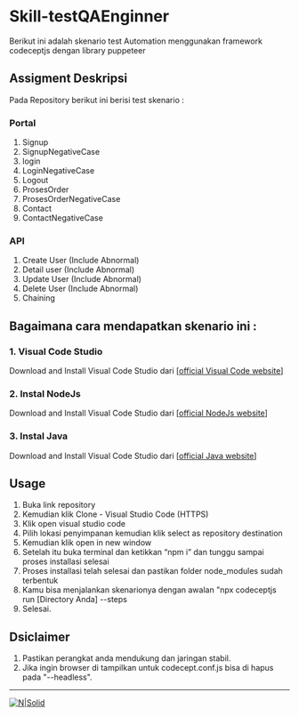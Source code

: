 # Skill-testQAEnginner
Berikut ini adalah skenario test Automation menggunakan framework codeceptjs dengan library puppeteer 

## Assigment Deskripsi
Pada Repository berikut ini berisi test skenario :<br>
### Portal
1. Signup<br>
2. SignupNegativeCase<br>
3. login<br>
4. LoginNegativeCase<br>
5. Logout<br>
6. ProsesOrder<br>
7. ProsesOrderNegativeCase<br>
8. Contact<br>
9. ContactNegativeCase<br>

### API
1. Create User (Include Abnormal)<br>
2. Detail user (Include Abnormal)<br>
3. Update User (Include Abnormal)<br>
4. Delete User (Include Abnormal)<br>
5. Chaining<br>

## Bagaimana cara mendapatkan skenario ini :

### 1. Visual Code Studio
Download and Install Visual Code Studio dari [[official Visual Code website](https://code.visualstudio.com/)] 

### 2. Instal NodeJs
Download and Install Visual Code Studio dari [[official NodeJs website](https://nodejs.org/en)] 

### 3. Instal Java
Download and Install Visual Code Studio dari [[official Java website](https://www.oracle.com/java/technologies/downloads/)]

## Usage
1. Buka link repository<br>
2. Kemudian klik Clone - Visual Studio Code (HTTPS)<br>
3. Klik open visual studio code <br>
4. Pilih lokasi penyimpanan kemudian klik select as repository destination <br>
5. Kemudian klik open in new window
6. Setelah itu buka terminal dan ketikkan “npm i” dan tunggu sampai proses installasi selesai
7. Proses installasi telah selesai dan pastikan folder node_modules sudah terbentuk
8. Kamu bisa menjalankan skenarionya dengan awalan "npx codeceptjs run [Directory Anda] --steps
9. Selesai.

## Dsiclaimer
1. Pastikan perangkat anda mendukung dan jaringan stabil.
2. Jika ingin browser di tampilkan untuk codecept.conf.js bisa di hapus pada "--headless".

<hr>
</ol>
<p class="has-line-data" data-line-start="18" data-line-end="19"><a href="https://www.spesolution.com/"><img src="https://images.glints.com/unsafe/glints-dashboard.s3.amazonaws.com/company-logo/c66d018e3953aa4db124a5c3ec820eec.png" alt="N|Solid"></a></p>

